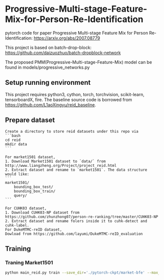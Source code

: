 # Progressive-Multi-stage-Feature-Mix-for-Person-Re-Identification


pytorch code for paper Progressive Multi-stage Feature Mix for Person Re-Identification: https://arxiv.org/abs/2007.08779

This project is based on batch-drop-block: https://github.com/daizuozhuo/batch-dropblock-network

The proposed PMM(Progressive-Multi-stage-Feature-Mix) model can be found in models/progressive_networks.py

## Setup running environment
This project requires python3, cython, torch, torchvision, scikit-learn, tensorboardX, fire.
The baseline source code is borrowed from https://github.com/L1aoXingyu/reid_baseline.

## Prepare dataset
    
    Create a directory to store reid datasets under this repo via
    ```bash
    cd reid
    mkdir data
    ```
    
    For market1501 dataset, 
    1. Download Market1501 dataset to `data/` from http://www.liangzheng.org/Project/project_reid.html
    2. Extract dataset and rename to `market1501`. The data structure would like:
    ```
    market1501/
        bounding_box_test/
        bounding_box_train/
        query/
    ```

    For CUHK03 dataset,
    1. Download CUHK03-NP dataset from https://github.com/zhunzhong07/person-re-ranking/tree/master/CUHK03-NP 
    2. Extract dataset and rename folers inside it to cuhk-detect and cuhk-label.
    For DukeMTMC-reID dataset,
    Dowload from https://github.com/layumi/DukeMTMC-reID_evaluation
    
  ## Training

  ### Traning Market1501
```bash
python main_reid.py train --save_dir='./pytorch-ckpt/market-bfe' --max_epoch=400 --eval_step=30 --dataset=market1501 --test_batch=128 --train_batch=128 --optim=adam --adjust_lr
```
